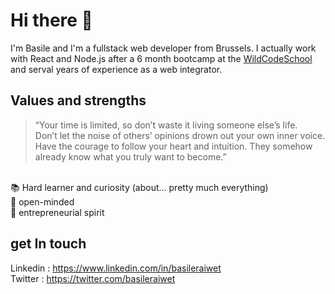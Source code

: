 # Hi there 👋
I'm Basile and I'm a fullstack web developer from Brussels. I actually work with React and Node.js after a 6 month bootcamp at the [WildCodeSchool](https://www.wildcodeschool.com) and serval years of experience as a web integrator.

## Values and strengths
> “Your time is limited, so don’t waste it living someone else’s life. <br/>
> Don’t let the noise of others’ opinions drown out your own inner voice. <br/>
> Have the courage to follow your heart and intuition. They somehow already know what you truly want to become.”
<br/>
📚 Hard learner and curiosity (about... pretty much everything)<br/>
🧠 open-minded<br/>
🚀 entrepreneurial spirit<br/>

## get In touch
Linkedin : https://www.linkedin.com/in/basileraiwet <br/>
Twitter : https://twitter.com/basileraiwet
